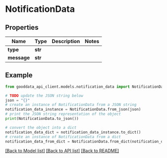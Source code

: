 # NotificationData


## Properties

Name | Type | Description | Notes
------------ | ------------- | ------------- | -------------
**type** | **str** |  | 
**message** | **str** |  | 

## Example

```python
from gooddata_api_client.models.notification_data import NotificationData

# TODO update the JSON string below
json = "{}"
# create an instance of NotificationData from a JSON string
notification_data_instance = NotificationData.from_json(json)
# print the JSON string representation of the object
print(NotificationData.to_json())

# convert the object into a dict
notification_data_dict = notification_data_instance.to_dict()
# create an instance of NotificationData from a dict
notification_data_from_dict = NotificationData.from_dict(notification_data_dict)
```
[[Back to Model list]](../README.md#documentation-for-models) [[Back to API list]](../README.md#documentation-for-api-endpoints) [[Back to README]](../README.md)


